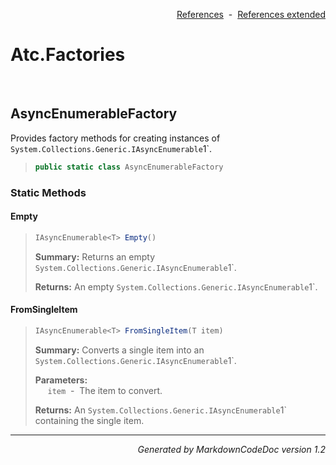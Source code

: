 <div style='text-align: right'>

[References](Index.md)&nbsp;&nbsp;-&nbsp;&nbsp;[References extended](IndexExtended.md)
</div>

# Atc.Factories

<br />

## AsyncEnumerableFactory
Provides factory methods for creating instances of `System.Collections.Generic.IAsyncEnumerable`1`.

>```csharp
>public static class AsyncEnumerableFactory
>```

### Static Methods

#### Empty
>```csharp
>IAsyncEnumerable<T> Empty()
>```
><b>Summary:</b> Returns an empty `System.Collections.Generic.IAsyncEnumerable`1`.
>
><b>Returns:</b> An empty `System.Collections.Generic.IAsyncEnumerable`1`.
#### FromSingleItem
>```csharp
>IAsyncEnumerable<T> FromSingleItem(T item)
>```
><b>Summary:</b> Converts a single item into an `System.Collections.Generic.IAsyncEnumerable`1`.
>
><b>Parameters:</b><br>
>&nbsp;&nbsp;&nbsp;&nbsp;&nbsp;`item`&nbsp;&nbsp;-&nbsp;&nbsp;The item to convert.<br />
>
><b>Returns:</b> An `System.Collections.Generic.IAsyncEnumerable`1` containing the single item.
<hr /><div style='text-align: right'><i>Generated by MarkdownCodeDoc version 1.2</i></div>
